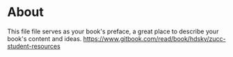 # About

This file file serves as your book's preface, a great place to describe your book's content and ideas.
https://www.gitbook.com/read/book/hdsky/zucc-student-resources
